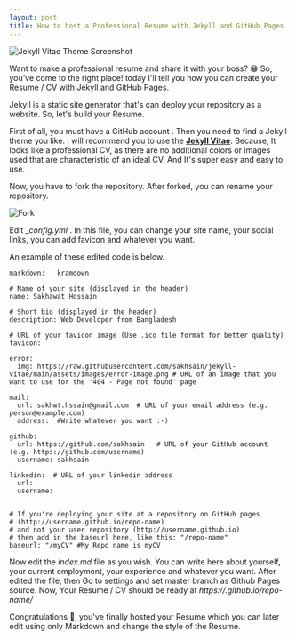 ```yaml
---
layout: post
title: How to host a Professional Resume with Jekyll and GitHub Pages
---
```


![Jekyll Vitae Theme Screenshot](https://raw.githubusercontent.com/sakhsain/jekyll-vitae/main/assets/images/jekyll-vitae-theme-screenshot.png "Jekyll Vitae Theme Screenshot")

Want to make a professional resume and share it with your boss? 😁 So, you’ve come to the right place! today I'll tell you how you can create your Resume / CV with Jekyll and GitHub Pages.

Jekyll is a static site generator that's can deploy your repository as a website. So, let's build your Resume.

First of all, you must have a GitHub account . Then you need to find a Jekyll theme you like. I will recommend you to use the <a href="https://github.com/sakhsain/jekyll-vitae">**Jekyll Vitae**</a>. Because, It looks like a professional CV, as there are no additional colors or images used that are characteristic of an ideal CV. And It's super easy and easy to use.

Now, you have to fork the repository. After forked,  you can rename your repository.


![Fork](https://raw.githubusercontent.com/sakhsain/jekyll-vitae/main/assets/images/fork.png "Fork")

Edit  __config.yml_ . In this file, you can change your site name, your social links, you can add favicon and whatever you want. 

 An example of these edited code is below.

```
markdown:   kramdown

# Name of your site (displayed in the header)
name: Sakhawat Hossain 

# Short bio (displayed in the header)
description: Web Developer from Bangladesh 

# URL of your favicon image (Use .ico file format for better quality)
favicon: 

error:
  img: https://raw.githubusercontent.com/sakhsain/jekyll-vitae/main/assets/images/error-image.png # URL of an image that you want to use for the '404 - Page not found' page

mail:
  url: sakhwt.hssain@gmail.com  # URL of your email address (e.g. person@example.com)
  address:  #Write whatever you want :-)

github:
  url: https://github.com/sakhsain   # URL of your GitHub account (e.g. https://github.com/username)
  username: sakhsain 

linkedin:  # URL of your linkedin address 
  url:  
  username: 

  
# If you're deploying your site at a repository on GitHub pages
# (http://username.github.io/repo-name)
# and not your user repository (http://username.github.io)
# then add in the baseurl here, like this: "/repo-name"
baseurl: "/myCV" #My Repo name is myCV
```

Now edit the _index.md_ file as you wish. You can write here about yourself, your current employment, your experience and whatever you want. After edited the file, then Go to settings and set master branch as Github Pages source. Now, Your Resume / CV should be ready at _https://<username>.github.io/repo-name/_

Congratulations 🎉, you've finally hosted your Resume which you can later edit using only Markdown and change the style of the Resume.

